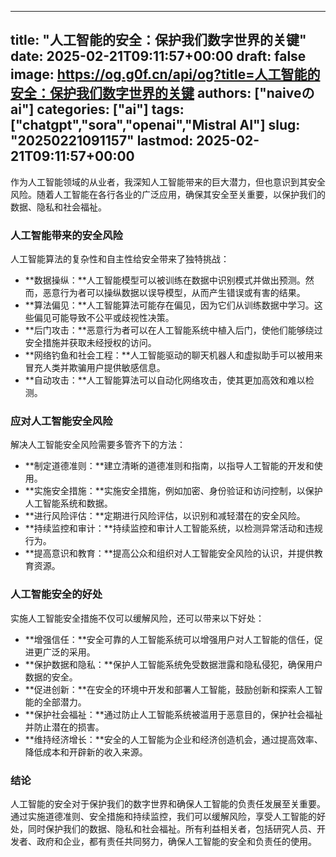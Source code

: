 
---
title: "人工智能的安全：保护我们数字世界的关键"
date: 2025-02-21T09:11:57+00:00
draft: false
image: https://og.g0f.cn/api/og?title=人工智能的安全：保护我们数字世界的关键
authors: ["naiveのai"]
categories: ["ai"]
tags: ["chatgpt","sora","openai","Mistral AI"]
slug: "20250221091157"
lastmod: 2025-02-21T09:11:57+00:00
---
作为人工智能领域的从业者，我深知人工智能带来的巨大潜力，但也意识到其安全风险。随着人工智能在各行各业的广泛应用，确保其安全至关重要，以保护我们的数据、隐私和社会福祉。

### 人工智能带来的安全风险

人工智能算法的复杂性和自主性给安全带来了独特挑战：

- **数据操纵：**人工智能模型可以被训练在数据中识别模式并做出预测。然而，恶意行为者可以操纵数据以误导模型，从而产生错误或有害的结果。
- **算法偏见：**人工智能算法可能存在偏见，因为它们从训练数据中学习。这些偏见可能导致不公平或歧视性决策。
- **后门攻击：**恶意行为者可以在人工智能系统中植入后门，使他们能够绕过安全措施并获取未经授权的访问。
- **网络钓鱼和社会工程：**人工智能驱动的聊天机器人和虚拟助手可以被用来冒充人类并欺骗用户提供敏感信息。
- **自动攻击：**人工智能算法可以自动化网络攻击，使其更加高效和难以检测。

### 应对人工智能安全风险

解决人工智能安全风险需要多管齐下的方法：

- **制定道德准则：**建立清晰的道德准则和指南，以指导人工智能的开发和使用。
- **实施安全措施：**实施安全措施，例如加密、身份验证和访问控制，以保护人工智能系统和数据。
- **进行风险评估：**定期进行风险评估，以识别和减轻潜在的安全风险。
- **持续监控和审计：**持续监控和审计人工智能系统，以检测异常活动和违规行为。
- **提高意识和教育：**提高公众和组织对人工智能安全风险的认识，并提供教育资源。

### 人工智能安全的好处

实施人工智能安全措施不仅可以缓解风险，还可以带来以下好处：

- **增强信任：**安全可靠的人工智能系统可以增强用户对人工智能的信任，促进更广泛的采用。
- **保护数据和隐私：**保护人工智能系统免受数据泄露和隐私侵犯，确保用户数据的安全。
- **促进创新：**在安全的环境中开发和部署人工智能，鼓励创新和探索人工智能的全部潜力。
- **保护社会福祉：**通过防止人工智能系统被滥用于恶意目的，保护社会福祉并防止潜在的损害。
- **维持经济增长：**安全的人工智能为企业和经济创造机会，通过提高效率、降低成本和开辟新的收入来源。

### 结论

人工智能的安全对于保护我们的数字世界和确保人工智能的负责任发展至关重要。通过实施道德准则、安全措施和持续监控，我们可以缓解风险，享受人工智能的好处，同时保护我们的数据、隐私和社会福祉。所有利益相关者，包括研究人员、开发者、政府和企业，都有责任共同努力，确保人工智能的安全和负责任的使用。